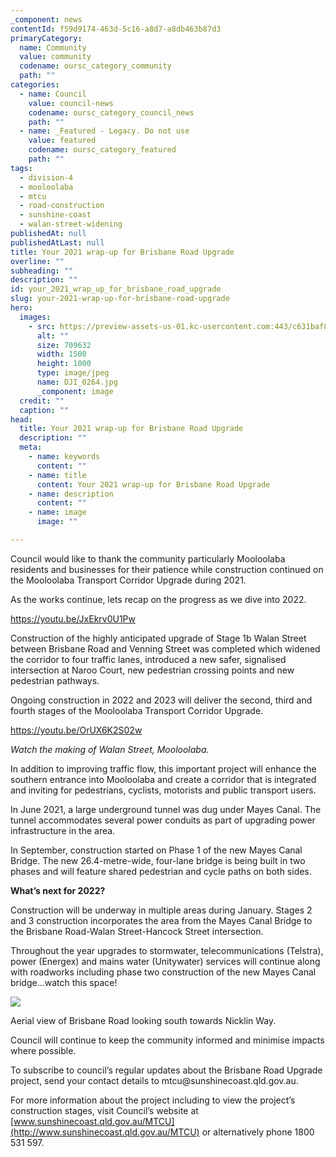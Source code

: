 ```yaml
---
_component: news
contentId: f59d9174-463d-5c16-a8d7-a8db463b87d3
primaryCategory:
  name: Community
  value: community
  codename: oursc_category_community
  path: ""
categories:
  - name: Council
    value: council-news
    codename: oursc_category_council_news
    path: ""
  - name: _Featured - Legacy. Do not use
    value: featured
    codename: oursc_category_featured
    path: ""
tags:
  - division-4
  - mooloolaba
  - mtcu
  - road-construction
  - sunshine-coast
  - walan-street-widening
publishedAt: null
publishedAtLast: null
title: Your 2021 wrap-up for Brisbane Road Upgrade
overline: ""
subheading: ""
description: ""
id: your_2021_wrap_up_for_brisbane_road_upgrade
slug: your-2021-wrap-up-for-brisbane-road-upgrade
hero:
  images:
    - src: https://preview-assets-us-01.kc-usercontent.com:443/c631baf8-1b46-001f-580c-d0001b68b4a8/9e9fbd47-814e-4b58-b0cb-d703c5c07e18/DJI_0264.jpg
      alt: ""
      size: 709632
      width: 1500
      height: 1000
      type: image/jpeg
      name: DJI_0264.jpg
      _component: image
  credit: ""
  caption: ""
head:
  title: Your 2021 wrap-up for Brisbane Road Upgrade
  description: ""
  meta:
    - name: keywords
      content: ""
    - name: title
      content: Your 2021 wrap-up for Brisbane Road Upgrade
    - name: description
      content: ""
    - name: image
      image: ""

---
```

Council would like to thank the community particularly Mooloolaba residents and businesses for their patience while construction continued on the Mooloolaba Transport Corridor Upgrade during 2021.

As the works continue, lets recap on the progress as we dive into 2022.

<https://youtu.be/JxEkrv0U1Pw>


Construction of the highly anticipated upgrade of Stage 1b Walan Street between Brisbane Road and Venning Street was completed which widened the corridor to four traffic lanes, introduced a new safer, signalised intersection at Naroo Court, new pedestrian crossing points and new pedestrian pathways.

Ongoing construction in 2022 and 2023 will deliver the second, third and fourth stages of the Mooloolaba Transport Corridor Upgrade.

<https://youtu.be/OrUX6K2S02w>


*Watch the making of Walan Street, Mooloolaba.*

In addition to improving traffic flow, this important project will enhance the southern entrance into Mooloolaba and create a corridor that is integrated and inviting for pedestrians, cyclists, motorists and public transport users.

In June 2021, a large underground tunnel was dug under Mayes Canal. The tunnel accommodates several power conduits as part of upgrading power infrastructure in the area.  

In September, construction started on Phase 1 of the new Mayes Canal Bridge. The new 26.4-metre-wide, four-lane bridge is being built in two phases and will feature shared pedestrian and cycle paths on both sides.

**What’s next for 2022?**

Construction will be underway in multiple areas during January. Stages 2 and 3 construction incorporates the area from the Mayes Canal Bridge to the Brisbane Road-Walan Street-Hancock Street intersection.

Throughout the year upgrades to stormwater, telecommunications (Telstra), power (Energex) and mains water (Unitywater) services will continue along with roadworks including phase two construction of the new Mayes Canal bridge...watch this space!

![](https://preview-assets-us-01.kc-usercontent.com:443/c631baf8-1b46-001f-580c-d0001b68b4a8/2124f914-9d2c-46d1-9282-09decca25a0f/DJI_0267-1024x683.jpg)

Aerial view of Brisbane Road looking south towards Nicklin Way.

Council will continue to keep the community informed and minimise impacts where possible.

To subscribe to council’s regular updates about the Brisbane Road Upgrade project, send your contact details to mtcu\@sunshinecoast.qld.gov.au.

For more information about the project including to view the project’s construction stages, visit Council’s website at [www.sunshinecoast.qld.gov.au/MTCU](http://www.sunshinecoast.qld.gov.au/MTCU)
&#x20;or alternatively phone 1800 531 597.
